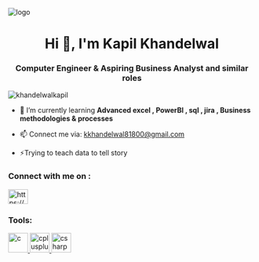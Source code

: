 ![logo](https://github.com/KhandelwalKapil2003/KhandelwalKapil2003/blob/main/GithubBg.png)
<h1 align="center">Hi 👋, I'm Kapil Khandelwal</h1>
<h3 align="center">Computer Engineer & Aspiring Business Analyst and similar roles </h3>

<p align="left"> <img src="https://komarev.com/ghpvc/?username=khandelwalkapil&label=Profile%20views&color=0e75b6&style=flat" alt="khandelwalkapil" /> </p>

- 🌱 I’m currently learning **Advanced excel , PowerBI , sql , jira , Business methodologies & processes**

- 📫 Connect me via: kkhandelwal81800@gmail.com

- ⚡Trying to teach data to tell story

<h3 align="left">Connect with me on :</h3>
<p align="left">
<a href="https://www.linkedin.com/in/kapilkhandelwal-businessanalyst/" target="blank"><img align="center" src="https://raw.githubusercontent.com/rahuldkjain/github-profile-readme-generator/master/src/images/icons/Social/linked-in-alt.svg" alt="https://www.linkedin.com/in/kapilkhandelwal-businessanalyst/" height="30" width="40" /></a>
</p>

<h3 align="left">Tools:</h3>
<p align="left"> <a href="https://www.cprogramming.com/" target="_blank" rel="noreferrer"> <img src="https://upload.wikimedia.org/wikipedia/commons/thumb/3/34/Microsoft_Office_Excel_%282019%E2%80%93present%29.svg/1101px-Microsoft_Office_Excel_%282019%E2%80%93present%29.svg.png" alt="c" width="40" height="40"/> </a> <a href="https://www.w3schools.com/cpp/" target="_blank" rel="noreferrer"> <img src="https://1000logos.net/wp-content/uploads/2022/08/Microsoft-Power-BI-Logo.png" alt="cplusplus" width="40" height="40"/> </a> <a href="https://www.w3schools.com/cs/" target="_blank" rel="noreferrer"> <img src="https://static-00.iconduck.com/assets.00/sql-database-sql-azure-icon-1955x2048-4pmty46t.png" alt="csharp" width="40" height="40"/> </a> </p>
